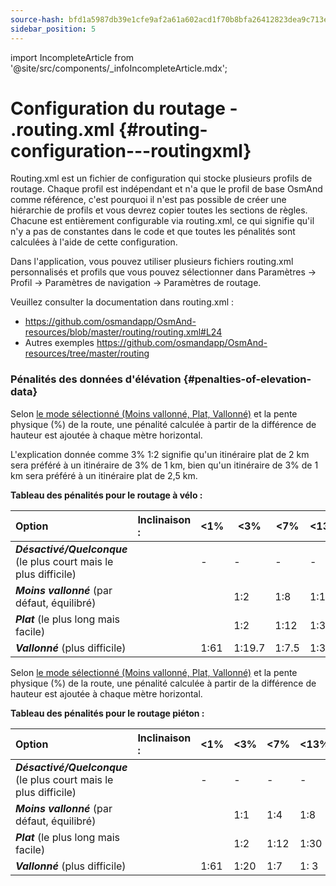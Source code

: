 ```yaml
---
source-hash: bfd1a5987db39e1cfe9af2a61a602acd1f70b8bfa26412823dea9c713e5d9dd8
sidebar_position: 5
---
```

import IncompleteArticle from '@site/src/components/_infoIncompleteArticle.mdx';

# Configuration du routage - .routing.xml {#routing-configuration---routingxml}

<IncompleteArticle/>

Routing.xml est un fichier de configuration qui stocke plusieurs profils de routage. Chaque profil est indépendant et n'a que le profil de base OsmAnd comme référence, c'est pourquoi il n'est pas possible de créer une hiérarchie de profils et vous devrez copier toutes les sections de règles. Chacune est entièrement configurable via routing.xml, ce qui signifie qu'il n'y a pas de constantes dans le code et que toutes les pénalités sont calculées à l'aide de cette configuration.

Dans l'application, vous pouvez utiliser plusieurs fichiers routing.xml personnalisés et profils que vous pouvez sélectionner dans Paramètres -> Profil -> Paramètres de navigation -> Paramètres de routage.

Veuillez consulter la documentation dans routing.xml :
- https://github.com/osmandapp/OsmAnd-resources/blob/master/routing/routing.xml#L24
- Autres exemples https://github.com/osmandapp/OsmAnd-resources/tree/master/routing


### Pénalités des données d'élévation {#penalties-of-elevation-data}

Selon [le mode sélectionné (Moins vallonné, Plat, Vallonné)](../../user/navigation/routing/bicycle-based-routing.md/#penalties-of-elevation-data#penalties-of-elevation-data) et la pente physique (%) de la route, une pénalité calculée à partir de la différence de hauteur est ajoutée à chaque mètre horizontal.

L'explication donnée comme 3% 1:2 signifie qu'un itinéraire plat de 2 km sera préféré à un itinéraire de 3% de 1 km, bien qu'un itinéraire de 3% de 1 km sera préféré à un itinéraire plat de 2,5 km.

**Tableau des pénalités pour le routage à vélo :**

|                  **Option**                 |**Inclinaison :**| <1% | <3%  | <7% | <13% | <25% | >=25% |**Déclinaison :**| <17% | <35% | <60% | >=60%      |
|:--------------------------------------------|:-----------|-----|------|-----|------|------|-------|:-----------|------|------|------|------------|
|**_Désactivé/Quelconque_** (le plus court mais le plus difficile)|            |  -  |   -  |  -  |   -  |   -  |   -   |            |   -  |   -  |   -  |     -      |
|**_Moins vallonné_** (par défaut, équilibré)         |            |     |  1:2 | 1:8 | 1:16 | 1:32 | 1:48  |            | 1:6.4| 1:25 | 1:25 | impossible |
|**_Plat_** (le plus long mais facile)            |            |     |  1:2 | 1:12| 1:30 | 1:50 | 1:74  |            | 1:6.4| 1:25 | 1:25 | impossible |
|**_Vallonné_** (plus difficile)                 |            | 1:61|1:19.7|1:7.5|  1:3 | 1:0.5| 1:0.3 |            | 1:6.4| 1:25 | 1:25 | impossible |


Selon [le mode sélectionné (Moins vallonné, Plat, Vallonné)](../../user/navigation/routing/pedestrian-routing.md) et la pente physique (%) de la route, une pénalité calculée à partir de la différence de hauteur est ajoutée à chaque mètre horizontal.

**Tableau des pénalités pour le routage piéton :**

|                  **Option**                 | **Inclinaison :** | <1% | <3% | <7% | <13% | <25% | >=25% | **Déclinaison :** | <9% | <17% | <35% | <60% | >=60% |
|:--------------------------------------------|:-------------|-----|-----|-----|------|------|-------|:-------------|-----|------|------|------|-------|
|**_Désactivé/Quelconque_** (le plus court mais le plus difficile)|              |  -  |  -  |  -  |   -  |   -  |   -   |              |  -  |   -  |   -  |   -  |   -   |
|**_Moins vallonné_** (par défaut, équilibré)         |              |     | 1:1 | 1:4 | 1:8  | 1:10 | 1:15  |              | 1:5 | 1:10 | 1:17 | 1:25 | 1:40  |
|**_Plat_** (le plus long mais facile)            |              |     | 1:2 | 1:12| 1:30 | 1:50 | 1:74  |              | 1:5 | 1:10 | 1:17 | 1:25 | 1:40  |
|**_Vallonné_** (plus difficile)                 |              | 1:61| 1:20| 1:7 | 1: 3 | 1:0.5| 1:0.3 |              |  1:5| 1:10 | 1:17 | 1:25 | 1:40  |